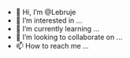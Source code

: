 - 👋 Hi, I’m @Lebruje
- 👀 I’m interested in ...
- 🌱 I’m currently learning ...
- 💞️ I’m looking to collaborate on ...
- 📫 How to reach me ...

<!---
Lebruje/Lebruje is a ✨ special ✨ repository because its `README.md` (this file) appears on your GitHub profile.
You can click the Preview link to take a look at your changes.
--->

